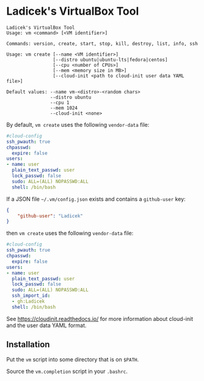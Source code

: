 # Ladicek's VirtualBox Tool

```
Ladicek's VirtualBox Tool
Usage: vm <command> [<VM identifier>]

Commands: version, create, start, stop, kill, destroy, list, info, ssh
```

```
Usage: vm create [--name <VM identifier>]
                 [--distro ubuntu|ubuntu-lts|fedora|centos]
                 [--cpu <number of CPUs>]
                 [--mem <memory size in MB>]
                 [--cloud-init <path to cloud-init user data YAML file>]

Default values: --name vm-<distro>-<random chars>
                --distro ubuntu
                --cpu 1
                --mem 1024
                --cloud-init <none>
```

By default, `vm create` uses the following `vendor-data` file:

```yaml
#cloud-config
ssh_pwauth: true
chpasswd:
  expire: false
users:
- name: user
  plain_text_passwd: user
  lock_passwd: false
  sudo: ALL=(ALL) NOPASSWD:ALL
  shell: /bin/bash
```

If a JSON file `~/.vm/config.json` exists and contains a `github-user` key:

```json
{
    "github-user": "Ladicek"
}
```

then `vm create` uses the following `vendor-data` file:

```yaml
#cloud-config
ssh_pwauth: true
chpasswd:
  expire: false
users:
- name: user
  plain_text_passwd: user
  lock_passwd: false
  sudo: ALL=(ALL) NOPASSWD:ALL
  ssh_import_id:
  - gh:Ladicek
  shell: /bin/bash
```

See https://cloudinit.readthedocs.io/ for more information about cloud-init and the user data YAML format.

## Installation

Put the `vm` script into some directory that is on `$PATH`.

Source the `vm.completion` script in your `.bashrc`.
